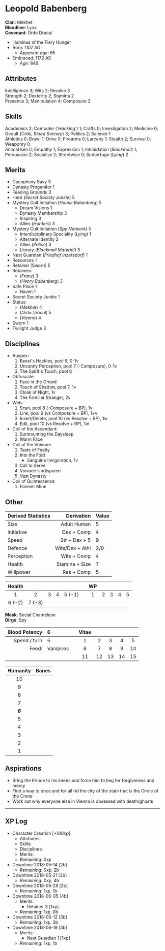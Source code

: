 # Leopold Babenberg
**Clan**: Mekhet  
**Bloodline**: Lynx  
**Covenant**: Ordo Dracul  

+ Illuminus of the Fiery Hunger
+ Born: 1107 AD
	+ _Apparent age_: 65
+ Embraced: 1172 AD
	+ _Age_: 846

## Attributes
Intelligence 3; Wits 2; Resolve 3  
Strength 2; Dexterity 2; Stamina 2  
Presence 3; Manipulation 4; Composure 2  

## Skills
Academics 2; Computer (_'Hacking'_) 1; Crafts 0; Investigation 2; Medicine 0; Occult (_Coils_, _Blood Sorcery_) 3; Politics 2; Science 1  
Athletics 0; Brawl 1; Drive 0; Firearms 0; Larceny 1; Stealth 2; Survival 0; Weaponry 0  
Animal Ken 0; Empathy 1; Expression 1; Intimidation (_Blackmail_) 1; Persuasion 2; Socialise 2; Streetwise 0; Subterfuge (_Lying_) 2  

## Merits
+ Cacophony Savy 3
+ Dynasty Progenitor 1
+ Feeding Grounds 3
+ Herd (_Secret Society Junkie_) 5
+ Mystery Cult Initiation (_House Babenberg_) 5
	+ Dream Visions 1
	+ Dynasty Membership 3
	+ Inspiring 3
	+ Allies (_Hunters_) 3
+ Mystery Cult Initiation (_Spy Network_) 5
	+ Interdisciplinary Speciality (_Lying_) 1
	+ Alternate Identity 2
	+ Allies (_Police_) 3
	+ Library (_Blackmail Material_) 3
+ Nest Guardian (_Friedhof Inzersdorf_) 1
+ Resources 1
+ Retainer (Sworn) 5
+ Retainers
	+ (_Franz_) 3
	+ (_Henry Babenberg_) 3
+ Safe Place 1
	+ Haven 1
+ Secret Society Junkie 1
+ Status:
	+ (_Mekhet_) 4
	+ (_Ordo Dracul_) 5
	+ (_Vienna_) 4
+ Sworn 1
+ Twilight Judge 3

## Disciplines
+ Auspex:
	1. Beast's Hackles, pool 6, 0-1v
	2. Uncanny Perception, pool 7 (-Composure), 0-1v
	3. The Spirit's Touch, pool 8
+ Obfuscate:
	1. Face in the Crowd
	2. Touch of Shadow, pool 7, 1v
	3. Cloak of Night, 1v
	4. The Familiar Stranger, 2v
+ Web:
	1. Scan, pool 8 (-Composure + BP), 1v
	2. Link, pool 9 (vs Composure + BP), 1+v
	3. Insert/Delete, pool 10 (vs Resolve + BP), 1w
	4. Edit, pool 10 (vs Resolve + BP), 1w
+ Coil of the Ascendant:
	1. Surmounting the Daysleep
	2. Warm Face
+ Coil of the Voivode
	1. Taste of Fealty
	2. Into the Fold
		+ Sanguine Invigoration, 1v
	3. Call to Serve
	4. Voivode Undisputed
	5. Vast Dynasty
+ Coil of Quintessence
	1. Forever Mine

## Other
| Derived Statistics | Derivation      | Value |
|:------------------ | ---------------:|:----- |
| Size               | Adult Human     | 5     |
| Initiative         | Dex + Comp      | 4     |
| Speed              | Str + Dex + 5   | 9     |
| Defence            | Wits/Dex + Athl | 2/0   |
| Perception         | Wits + Comp     | 4     |
| Health             | Stamina + Size  | 7     |
| Willpower          | Res + Comp      | 5     |

| Health  |         |         |         |         |   | WP |    |    |    |    |
|:-------:|:-------:|:-------:|:-------:|:-------:| - |:--:|:--:|:--:|:--:|:--:|
|  1      |  2      |  3      |  4      |  5 (-1) |   |  1 |  2 |  3 |  4 |  5 |
|  6 (-2) |  7 (-3) |         |         |         |   |    |    |    |    |    |

**Mask**: Social Chameleon  
**Dirge**: Spy  

| Blood Potency | 6        |   | Vitae |    |    |    |    |
| -------------:|:-------- | - |:-----:|:--:|:--:|:--:|:--:|
| Spend / turn  | 6        |   | 1     |  2 |  3 |  4 |  5 |
| Feed:         | Vampires |   | 6     |  7 |  8 |  9 | 10 |
|               |          |   | 11    | 12 | 13 | 14 | 15 |

| Humanity | Banes |
|:--------:| ----- |
|    10    |       |
|     9    |       |
|     8    |       |
|     7    |       |
|  _**6**_ |       |
|     5    |       |
|     4    |       |
|     3    |       |
|     2    |       |
|     1    |       |

## Aspirations
+ Bring the Prince to his knees and force him to beg for forgiveness and mercy
+ Find a way to once and for all rid the city of the stain that is the Circle of the Crone
+ Work out why everyone else in Vienna is obsessed with death/ghosts

***
## XP Log
+ Character Creation [_+100xp_]:
	+ Attributes:
	+ Skills:
	+ Disciplines:
	+ Merits:
	+ _Remaining_: 0xp
+ Downtime 2018-05-14 [2b]
	+ _Remaining_: 0xp, 2b
+ Downtime 2018-05-21 [2b]
	+ _Remaining_: 0xp, 4b
+ Downtime 2018-05-28 [2b]
	+ _Remaining_: 1xp, 1b
+ Downtime 2018-06-05 [4b]
	+ Merits:
		+ Retainer 3 [1xp]
	+ _Remaining_: 1xp, 0b
+ Downtime 2018-06-12 [3b]
	+ _Remaining_: 1xp, 3b
+ Downtime 2018-06-19 [3b]
	+ Merits:
		+ Nest Guardian 1 [1xp]
	+ _Remaining_: 1xp, 1b